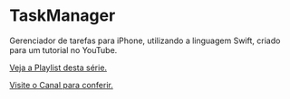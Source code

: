 TaskManager
===================

Gerenciador de tarefas para iPhone, utilizando a linguagem Swift, criado para um tutorial no YouTube.

[Veja a Playlist desta série.](https://www.youtube.com/playlist?list=PLcfYS74hZ3bsoOVWc7ckd8BhpitirmTaH)

[Visite o Canal para conferir.](https://www.youtube.com/channel/UC5OhmzWsCEUQ7mvL96C5MUQ)
